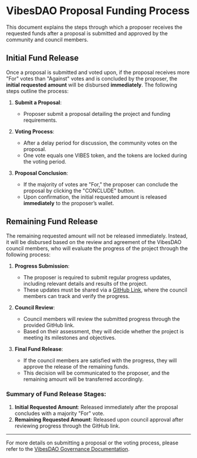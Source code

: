 # VibesDAO Proposal Funding Process

This document explains the steps through which a proposer receives the requested funds after a proposal is submitted and approved by the community and council members.

## Initial Fund Release

Once a proposal is submitted and voted upon, if the proposal receives more "For" votes than "Against" votes and is concluded by the proposer, the **initial requested amount** will be disbursed **immediately**. The following steps outline the process:

1. **Submit a Proposal**:
   - Proposer submit a proposal detailing the project and funding requirements.
   
2. **Voting Process**:
   - After a delay period for discussion, the community votes on the proposal.
   - One vote equals one VIBES token, and the tokens are locked during the voting period.

3. **Proposal Conclusion**:
   - If the majority of votes are "For," the proposer can conclude the proposal by clicking the "CONCLUDE" button.
   - Upon confirmation, the initial requested amount is released **immediately** to the proposer’s wallet.

## Remaining Fund Release

The remaining requested amount will not be released immediately. Instead, it will be disbursed based on the review and agreement of the VibesDAO council members, who will evaluate the progress of the project through the following process:

1. **Progress Submission**:
   - The proposer is required to submit regular progress updates, including relevant details and results of the project.
   - These updates must be shared via a [GitHub Link](https://github.com/hirevibes/VibesDao-Example-Proposal), where the council members can track and verify the progress.

2. **Council Review**:
   - Council members will review the submitted progress through the provided GitHub link.
   - Based on their assessment, they will decide whether the project is meeting its milestones and objectives.

3. **Final Fund Release**:
   - If the council members are satisfied with the progress, they will approve the release of the remaining funds.
   - This decision will be communicated to the proposer, and the remaining amount will be transferred accordingly.

### Summary of Fund Release Stages:
1. **Initial Requested Amount**: Released immediately after the proposal concludes with a majority "For" vote.
2. **Remaining Requested Amount**: Released upon council approval after reviewing progress through the GitHub link.

---

For more details on submitting a proposal or the voting process, please refer to the [VibesDAO Governance Documentation](https://github.com/hirevibes/vibes-dao/).
